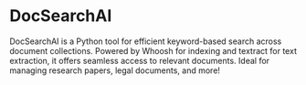 # DocSearchAI
DocSearchAI is a Python tool for efficient keyword-based search across document collections. Powered by Whoosh for indexing and textract for text extraction, it offers seamless access to relevant documents. Ideal for managing research papers, legal documents, and more!
